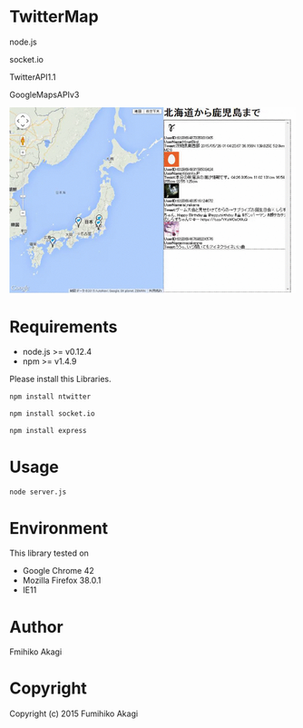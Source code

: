 # TwitterMap
node.js

socket.io

TwitterAPI1.1

GoogleMapsAPIv3

<img src="./Raw/images/twittermap.gif" alt="twittermap">

# Requirements
* node.js >= v0.12.4
* npm >= v1.4.9

Please install this Libraries.
```
npm install ntwitter
```

```
npm install socket.io
```

```
npm install express
```

# Usage

```
node server.js
```



# Environment
This library tested on
- Google Chrome 42
- Mozilla Firefox 38.0.1
- IE11


# Author
Fmihiko Akagi

# Copyright
Copyright (c) 2015 Fumihiko Akagi
